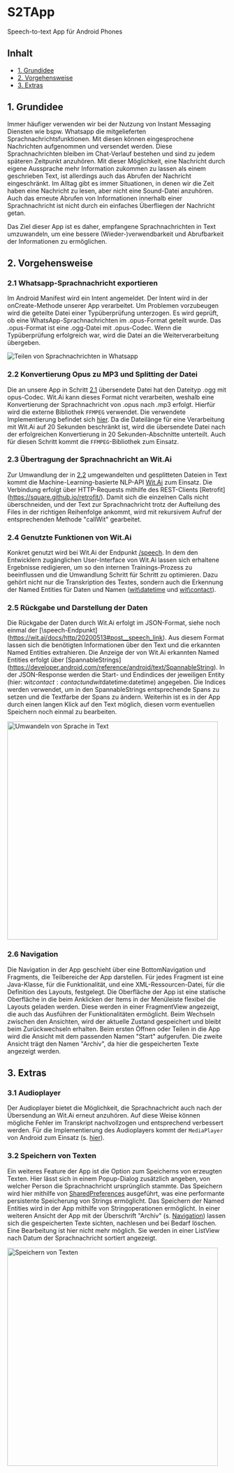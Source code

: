 # S2TApp

Speech-to-text App für Android Phones

## Inhalt
- [1. Grundidee](#1-grundidee)
- [2. Vorgehensweise](#2-vorgehensweise)
- [3. Extras](#3-extras)


## 1. Grundidee
Immer häufiger verwenden wir bei der Nutzung von Instant Messaging Diensten wie bspw. Whatsapp die mitgelieferten Sprachnachrichtsfunktionen. Mit diesen können eingesprochene Nachrichten aufgenommen und versendet werden. Diese Sprachnachrichten bleiben im Chat-Verlauf bestehen und sind zu jedem späteren Zeitpunkt anzuhören.
Mit dieser Möglichkeit, eine Nachricht durch eigene Aussprache mehr Information zukommen zu lassen als einem geschrieben Text, ist allerdings auch das Abrufen der Nachricht eingeschränkt. Im Alltag gibt es immer Situationen, in denen wir die Zeit haben eine Nachricht zu lesen, aber nicht eine Sound-Datei anzuhören. Auch das erneute Abrufen von Informationen innerhalb einer Sprachnachricht ist nicht durch ein einfaches Überfliegen der Nachricht getan.

Das Ziel dieser App ist es daher, empfangene Sprachnachrichten in Text umzuwandeln, um eine bessere (Wieder-)verwendbarkeit und Abrufbarkeit der Informationen zu ermöglichen.

## 2. Vorgehensweise

### 2.1 Whatsapp-Sprachnachricht exportieren
Im Android Manifest wird ein Intent angemeldet. Der Intent wird in der onCreate-Methode unserer App
verarbeitet. Um Problemen vorzubeugen wird die geteilte Datei einer Typüberprüfung unterzogen. Es wird
geprüft, ob eine WhatsApp-Sprachnachrichten im .opus-Format geteilt wurde. Das .opus-Format ist eine
.ogg-Datei mit .opus-Codec. Wenn die Typüberprüfung erfolgreich war, wird die Datei an die
Weiterverarbeitung übergeben.

<img align="center" src="https://user-images.githubusercontent.com/23056751/111760636-3b3d9000-889f-11eb-979f-92a166f94f12.png" alt="Teilen von Sprachnachrichten in Whatsapp">

### 2.2 Konvertierung Opus zu MP3 und Splitting der Datei
Die an unsere App in Schritt [2.1](#21-whatsapp-sprachnachricht-exportieren) übersendete Datei hat
den Dateityp .ogg mit opus-Codec. Wit.Ai kann dieses Format nicht verarbeiten, weshalb eine Konvertierung
der Sprachnachricht von .opus nach .mp3 erfolgt. Hierfür wird die externe Bibliothek `FFMPEG` verwendet.
Die verwendete Implementierung befindet sich [hier](https://github.com/bravobit/FFmpeg-Android). Da
die Dateilänge für eine Verarbeitung mit Wit.Ai auf 20 Sekunden beschränkt ist, wird die übersendete
Datei nach der erfolgreichen Konvertierung in 20 Sekunden-Abschnitte unterteilt. Auch für diesen Schritt
kommt die `FFMPEG`-Bibliothek zum Einsatz.

### 2.3 Übertragung der Sprachnachricht an Wit.Ai
Zur Umwandlung der in [2.2](#22-konvertierung-opus-zu-mp3-und-splitting-der-datei) umgewandelten und
gesplitteten Dateien in Text kommt die Machine-Learning-basierte NLP-API [Wit.Ai](https://wit.ai/)
zum Einsatz. Die Verbindung erfolgt über HTTP-Requests mithilfe des REST-Clients [Retrofit]
(https://square.github.io/retrofit/). Damit sich die einzelnen Calls nicht überschneiden, und der
Text zur Sprachnachricht trotz der Aufteilung des Files in der richtigen Reihenfolge ankommt, wird
mit rekursivem Aufruf der entsprechenden Methode "callWit" gearbeitet.

### 2.4 Genutzte Funktionen von Wit.Ai
Konkret genutzt wird bei Wit.Ai der Endpunkt [/speech](https://wit.ai/docs/http/20200513#post__speech_link).
In dem den Entwicklern zugänglichen User-Interface von Wit.Ai lassen sich erhaltene Ergebnisse
redigieren, um so den internen Trainings-Prozess zu beeinflussen und die Umwandlung Schritt für Schritt zu optimieren.
Dazu gehört nicht nur die Transkription des Textes, sondern auch die Erkennung der Named Entities für
Daten und Namen ([wit\datetime](https://wit.ai/docs/built-in-entities/20200513/#wit_datetime) und
[wit\contact](https://wit.ai/docs/built-in-entities/20200513/#wit_contact)).

### 2.5 Rückgabe und Darstellung der Daten
Die Rückgabe der Daten durch Wit.Ai erfolgt im JSON-Format, siehe noch einmal der [\speech-Endpunkt]
(https://wit.ai/docs/http/20200513#post__speech_link).
Aus diesem Format lassen sich die benötigten Informationen über den Text und die erkannten Named Entities extrahieren.
Die Anzeige der von Wit.Ai erkannten Named Entities erfolgt über [SpannableStrings]
(https://developer.android.com/reference/android/text/SpannableString).
In der JSON-Response werden die Start- und Endindices der jeweiligen Entity
(hier: wit$contact:contact und wit$datetime:datetime) angegeben. Die Indices werden verwendet, um in
den SpannableStrings entsprechende Spans zu setzen und die Textfarbe der Spans zu ändern. Weiterhin
ist es in der App durch einen langen Klick auf den Text möglich, diesen vorm eventuellen Speichern
noch einmal zu bearbeiten.


<img align="center" width="482px" height="500px" src="https://user-images.githubusercontent.com/23056751/111760698-4ee8f680-889f-11eb-80f8-55109c2d421e.png" alt="Umwandeln von Sprache in Text">

### 2.6 Navigation
Die Navigation in der App geschieht über eine BottomNavigation und Fragments, die Teilbereiche der App
darstellen. Für jedes Fragment ist eine Java-Klasse, für die Funktionalität, und eine XML-Ressourcen-Datei,
für die Definition des Layouts, festgelegt. Die Oberfläche der App ist eine statische Oberfläche in die
beim Anklicken der Items in der Menüleiste flexibel die Layouts geladen werden. Diese werden in einer FragmentView
angezeigt, die auch das Ausführen der Funktionalitäten ermöglicht. Beim Wechseln zwischen den Ansichten, wird
der aktuelle Zustand gespeichert und bleibt beim Zurückwechseln erhalten. Beim ersten Öffnen oder Teilen
in die App wird die Ansicht mit dem passenden Namen "Start" aufgerufen. Die zweite Ansicht trägt den
Namen "Archiv", da hier die gespeicherten Texte angezeigt werden.

## 3. Extras

### 3.1 Audioplayer
Der Audioplayer bietet die Möglichkeit, die Sprachnachricht auch nach der Übersendung an Wit.Ai erneut
anzuhören. Auf diese Weise können mögliche Fehler im Transkript nachvollzogen und entsprechend verbessert werden.
Für die Implementierung des Audioplayers kommt der `MediaPlayer` von Android zum Einsatz
(s. [hier](https://developer.android.com/guide/topics/media/mediaplayer)).

### 3.2 Speichern von Texten
Ein weiteres Feature der App ist die Option zum  Speicherns von erzeugten Texten. Hier lässt sich in
einem Popup-Dialog zusätzlich angeben, von welcher Person die Sprachnachricht ursprünglich stammte.
Das Speichern wird hier mithilfe von [SharedPreferences](https://developer.android.com/reference/android/content/SharedPreferences)
ausgeführt, was eine performante persistente Speicherung von Strings ermöglicht. Das Speichern der Named
Entities wird in der App mithilfe von Stringoperationen ermöglicht. In einer weiteren Ansicht der App
mit der Überschrift "Archiv" (s. [Navigation](#26-navigation)) lassen sich die gespeicherten Texte sichten,
nachlesen und bei Bedarf löschen. Eine Bearbeitung ist hier nicht mehr möglich. Sie werden in einer
ListView nach Datum der Sprachnachricht sortiert angezeigt.

<img align="center" width="482px" height="500px" src="https://user-images.githubusercontent.com/23056751/111760729-58725e80-889f-11eb-9e71-3bfa62eb6fc7.png" alt="Speichern von Texten">

